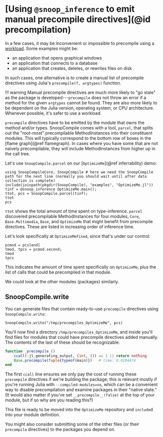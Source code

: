 # [Using `@snoop_inference` to emit manual precompile directives](@id precompilation)

In a few cases, it may be inconvenient or impossible to precompile using a [workload](https://julialang.github.io/PrecompileTools.jl/stable/#Tutorial:-forcing-precompilation-with-workloads). Some examples might be:
- an application that opens graphical windows
- an application that connects to a database
- an application that creates, deletes, or rewrites files on disk

In such cases, one alternative is to create a manual list of precompile directives using Julia's `precompile(f, argtypes)` function.

!!! warning
    Manual precompile directives are much more likely to "go stale" as the package is developed---`precompile` does not throw an error if a method for the given `argtypes` cannot be found. They are also more likely to be dependent on the Julia version, operating system, or CPU architecture. Whenever possible, it's safer to use a workload.

`precompile` directives have to be emitted by the module that owns the method and/or types.
SnoopCompile comes with a tool, `parcel`, that splits out the "root-most" precompilable MethodInstances into their constituent modules.
This will typically correspond to the bottom row of boxes in the [flame graph](@ref flamegraph).
In cases where you have some that are not naively precompilable, they will include MethodInstances from higher up in the call tree.

Let's use `SnoopCompile.parcel` on our [`OptimizeMe`](@ref inferrability) demo:

```@repl parcel-inference
using SnoopCompileCore, SnoopCompile # here we need the SnoopCompile path for the next line (normally you should wait until after data collection is complete)
include(joinpath(pkgdir(SnoopCompile), "examples", "OptimizeMe.jl"))
tinf = @snoop_inference OptimizeMe.main();
ttot, pcs = SnoopCompile.parcel(tinf);
ttot
pcs
```

`ttot` shows the total amount of time spent on type-inference.
`parcel` discovered precompilable MethodInstances for four modules, `Core`, `Base.Multimedia`, `Base`, and `OptimizeMe` that might benefit from precompile directives.
These are listed in increasing order of inference time.

Let's look specifically at `OptimizeMeFixed`, since that's under our control:

```@repl parcel-inference
pcmod = pcs[end]
tmod, tpcs = pcmod.second;
tmod
tpcs
```

This indicates the amount of time spent specifically on `OptimizeMe`, plus the list of calls that could be precompiled in that module.

We could look at the other modules (packages) similarly.

## SnoopCompile.write

You can generate files that contain ready-to-use `precompile` directives using `SnoopCompile.write`:

```@repl parcel-inference
SnoopCompile.write("/tmp/precompiles_OptimizeMe", pcs)
```

You'll now find a directory `/tmp/precompiles_OptimizeMe`, and inside you'll find files for modules that could have precompile directives added manually.
The contents of the last of these should be recognizable:

```julia
function _precompile_()
    ccall(:jl_generating_output, Cint, ()) == 1 || return nothing
    Base.precompile(Tuple{typeof(main)})   # time: 0.4204474
end
```

The first `ccall` line ensures we only pay the cost of running these `precompile` directives if we're building the package; this is relevant mostly if you're running Julia with `--compiled-modules=no`, which can be a convenient way to disable precompilation and examine packages in their "native state."
(It would also matter if you've set `__precompile__(false)` at the top of your module, but if so why are you reading this?)

This file is ready to be moved into the `OptimizeMe` repository and `include`d into your module definition.

You might also consider submitting some of the other files (or their `precompile` directives) to the packages you depend on.
